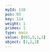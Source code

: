 ```yaml
---
myId: 110
pos: 83
key: 114
weight: 1
primes: 1
type: main
value: [601,5,1,1]
object: [1,2,3]
---
```

